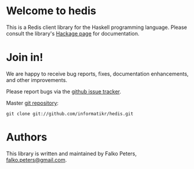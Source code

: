# Welcome to hedis

This is a Redis client library for the Haskell programming language. Please consult the library's [Hackage page](http://hackage.haskell.org/package/hedis) for documentation.

# Join in!

We are happy to receive bug reports, fixes, documentation enhancements, and other improvements.

Please report bugs via the [github issue tracker](http://github.com/informatikr/hedis/issues).

Master [git repository](http://github.com/informatikr/hedis):

    git clone git://github.com/informatikr/hedis.git

# Authors

This library is written and maintained by Falko Peters, <falko.peters@gmail.com>.
